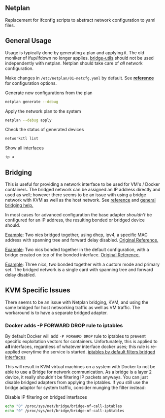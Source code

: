 Netplan
-------
Replacement for ifconfig scripts to abstract network configuration to yaml
files.

General Usage
-------------
Usage is typically done by generating a plan and applying it. The old moniker of
ifup/ifdown no longer applies. [bridge-utils][3] should not be used
independently with netplan. Netplan should take care of *all* network
configuration.

Make changes in `/etc/netplan/01-netcfg.yaml` by default. See __[reference][1]__
for configuration options.

Generate new configurations from the plan
```bash
netplan generate --debug
```

Apply the network plan to the system
```bash
netplan --debug apply
```

Check the status of generated devices
```bash
networkctl list
```

Show all interfaces
```bash
ip a
```

Bridging
--------
This is useful for providing a network interface to be used for VM's / Docker
containers. The bridged network can be assigned an IP address directly and used
as well; however there seems to be an issue with using a bridge network with KVM
 as well as the host network. See [reference][1] and [general bridging help.][6]

In most cases for advanced configuration the base adapter *shouldn't* be
configured for an IP address, the resulting bonded or bridged device should.

[Example](01-netcfg-bridged-networks.yaml): Two nics bridged together, using
  dhcp, ipv4, a specific MAC address with spanning tree and forward delay
  disabled. [Original Reference.][5]

[Example](01-netcfg-bonded-bridged-networks.yaml): Two nics bonded together in
  the default configuration, with a bridge created on top of the bonded
  interface. [Original Reference.][4]

[Example](01-netcfg-bonded-with-bridge.yaml): Three nics, two bonded together
  with a custom mode and primary set. The bridged network is a single card with
  spanning tree and forward delay disabled.

KVM Specific Issues
-------------------
There seems to be an issue with Netplan bridging, KVM, and using the same
bridged for host networking traffic as well as VM traffic. The workaround is to
have a separate bridged adapter.

### Docker adds -P FORWARD DROP rule to iptables
By default Docker will add `-P FORWARD DROP` rule to iptables to prevent
specific exploitation vectors for containers. Unfortunately, this is applied to
**all** interfaces, regardless of whatever interface docker uses; this rule is
re-applied everytime the service is started. [iptables by default filters
bridged interfaces][7]

This will result in KVM virtual machines on a system with Docker to not be able
to use a Bridge for network communication. As a bridge is a layer 2 device, it
really shouldn't be filtering IP packets anyways. You can just disable bridged
 adapters from applying the iptables. If you still use the bridge adaptor for
 system traffic, consider munging the filter instead:

Disable IP filtering on bridged interfaces
```bash
echo "0" /proc/sys/net/bridge/bridge-nf-call-iptables
echo "0" /proc/sys/net/bridge/bridge-nf-call-ip6tables
```

[1]: https://netplan.io/reference
[2]: https://webby.land/2018/04/27/bridging-under-ubuntu-18-04/
[3]: https://ubuntuforums.org/showthread.php?t=2391884
[4]: https://serverfault.com/questions/910955/problems-with-setting-up-bonding-on-netplan-ubuntu-server-18-04
[5]: https://www.tomechangosubanana.com/2018/kvm-bridged-to-the-lan-with-dhcp/
[6]: https://askubuntu.com/questions/971126/17-10-netplan-config-with-bridge
[7]: https://serverfault.com/questions/162366/iptables-bridge-and-forward-chain